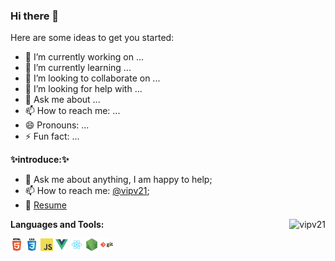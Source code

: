 ### Hi there 👋


<!-- **vipv21/vipv21** is a ✨ _special_ ✨ repository because its `README.md` (this file) appears on your GitHub profile. -->


  Here are some ideas to get you started:

  - 🔭 I’m currently working on ...
  - 🌱 I’m currently learning ...
  - 👯 I’m looking to collaborate on ...
  - 🤔 I’m looking for help with ...
  - 💬 Ask me about ...
  - 📫 How to reach me: ...
  - 😄 Pronouns: ...
  - ⚡ Fun fact: ...
 
<div align="left">

**✨introduce:✨** 
  - 💬 Ask me about anything, I am happy to help;
  - 📫 How to reach me: [@vipv21](https://twitter.com/vipv21);
  - 📝 [Resume](https://drive.google.com/file/d/186ledj5PMY2damRWGpOrxYQZ2xSKjKD_/view)

<div>

<div align="right">

<!-- 📈 My GitHub Stats: -->

<img align="right" src="https://github-readme-stats.vercel.app/api?username=vipv21&show_icons=true&theme=default" alt="vipv21" />

<div>
<div align="left">

  **Languages and Tools:**

  <code><img height="20" src="https://raw.githubusercontent.com/github/explore/80688e429a7d4ef2fca1e82350fe8e3517d3494d/topics/html/html.png"></code>
  <code><img height="20" src="https://raw.githubusercontent.com/github/explore/80688e429a7d4ef2fca1e82350fe8e3517d3494d/topics/css/css.png"></code>
  <code><img height="20" src="https://raw.githubusercontent.com/github/explore/80688e429a7d4ef2fca1e82350fe8e3517d3494d/topics/javascript/javascript.png"></code>
  <code><img height="20" src="https://raw.githubusercontent.com/github/explore/80688e429a7d4ef2fca1e82350fe8e3517d3494d/topics/vue/vue.png"></code>
  <code><img height="20" src="https://raw.githubusercontent.com/github/explore/80688e429a7d4ef2fca1e82350fe8e3517d3494d/topics/react/react.png"></code>
  <code><img height="20" src="https://raw.githubusercontent.com/github/explore/80688e429a7d4ef2fca1e82350fe8e3517d3494d/topics/nodejs/nodejs.png"></code>
  <code><img height="20" src="https://raw.githubusercontent.com/github/explore/80688e429a7d4ef2fca1e82350fe8e3517d3494d/topics/git/git.png"></code>


</div>



 
